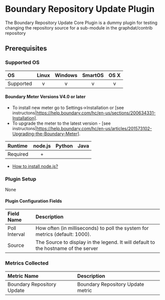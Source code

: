 # Boundary Repository Update Plugin

The Boundary Repository Update Core Plugin is a dummy plugin for testing changing the repository source for a sub-module in the graphdat/contrib repository

## Prerequisites

### Supported OS

|     OS    | Linux | Windows | SmartOS | OS X |
|:----------|:-----:|:-------:|:-------:|:----:|
| Supported |   v   |    v    |    v    |  v   |

#### Boundary Meter Versions V4.0 or later

- To install new meter go to Settings->Installation or [see instructons|https://help.boundary.com/hc/en-us/sections/200634331-Installation]. 
- To upgrade the meter to the latest version - [see instructons|https://help.boundary.com/hc/en-us/articles/201573102-Upgrading-the-Boundary-Meter].


|  Runtime | node.js | Python | Java |
|:---------|:-------:|:------:|:----:|
| Required |    +    |        |      |

- [How to install node.js?](https://help.boundary.com/hc/articles/202360701)

### Plugin Setup

None

#### Plugin Configuration Fields

|Field Name       |Description                                                                        |
|:----------------|:----------------------------------------------------------------------------------|
|Poll Interval    |How often (in milliseconds) to poll the system for metrics (default: 1000).        |
|Source           |The Source to display in the legend.  It will default to the hostname of the server|

### Metrics Collected

|Metric Name               |Description                      |
|:-------------------------|:--------------------------------|
|Boundary Repository Update|Boundary Repository Update metric|

